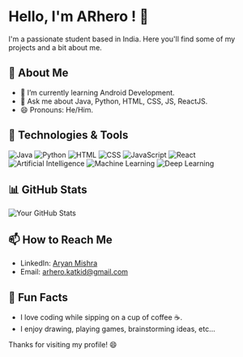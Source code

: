 # Hello, I'm ARhero ! 👋

I'm a passionate student based in India. Here you'll find some of my projects and a bit about me.

## 🚀 About Me

- 🌱 I’m currently learning Android Development.
- 💬 Ask me about Java, Python, HTML, CSS, JS, ReactJS.
- 😄 Pronouns: He/Him.

## 🔧 Technologies & Tools

![Java](https://img.shields.io/badge/-Java-333333?style=flat&logo=java&logoColor=orange)
![Python](https://img.shields.io/badge/-Python-333333?style=flat&logo=python&logoColor=blue)
![HTML](https://img.shields.io/badge/-HTML-333333?style=flat&logo=html5&logoColor=orange)
![CSS](https://img.shields.io/badge/-CSS-333333?style=flat&logo=css3&logoColor=blue)
![JavaScript](https://img.shields.io/badge/-JavaScript-333333?style=flat&logo=javascript&logoColor=yellow)
![React](https://img.shields.io/badge/-React-333333?style=flat&logo=react&logoColor=blue)
![Artificial Intelligence](https://img.shields.io/badge/-Artificial%20Intelligence-333333?style=flat&logo=ai&logoColor=orange)
![Machine Learning](https://img.shields.io/badge/-Machine%20Learning-333333?style=flat&logo=python&logoColor=blue)
![Deep Learning](https://img.shields.io/badge/-Deep%20Learning-333333?style=flat&logo=deeplearningai&logoColor=red)

## 📊 GitHub Stats

![Your GitHub Stats](https://github-readme-stats.vercel.app/api?username=ARhero&show_icons=true&count_private=true&hide=contribs,prs&theme=radical)

<!--## 📈 My Projects

- [Project 1](https://github.com/YourUsername/Project1): Brief description of the project.
- [Project 2](https://github.com/YourUsername/Project2): Brief description of the project.
- [Project 3](https://github.com/YourUsername/Project3): Brief description of the project. -->

## 📫 How to Reach Me

- LinkedIn: [Aryan Mishra](https://www.linkedin.com/in/-aryan-mishra-/)
- Email: arhero.katkid@gmail.com

## 🎉 Fun Facts

- I love coding while sipping on a cup of coffee ☕.
- I enjoy drawing, playing games, brainstorming ideas, etc...

Thanks for visiting my profile! 😄
